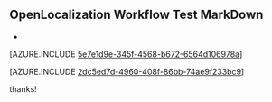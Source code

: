 ## OpenLocalization Workflow Test MarkDown
* 

[AZURE.INCLUDE [5e7e1d9e-345f-4568-b672-6564d106978a](calleeMd1.md)]



[AZURE.INCLUDE [2dc5ed7d-4960-408f-86bb-74ae9f233bc9](calleeMd2.md)]

 
thanks!